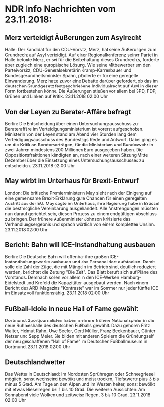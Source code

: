 # NDR Info Nachrichten vom 23.11.2018:


## Merz verteidigt Äußerungen zum Asylrecht
Halle: 	Der Kandidat für den CDU-Vorsitz, Merz, hat seine Äußerungen zum Grundrecht auf Asyl verteidigt. Auf einer Regionalkonferenz seiner Partei in Halle betonte Merz, er sei für die Beibehaltung dieses Grundrechts, forderte aber zugleich eine europäische Lösung. Wie seine Mitbewerber um den Parteivorsitz, CDU-Generalsekretärin Kramp-Karrenbauer und Bundesgesundheitsminister Spahn, plädierte er für eine geregelte Einwanderung. Merz hatte zuvor eine Debatte darüber gefordert, ob das im deutschen Grundgesetz festgeschriebene Individualrecht auf Asyl in dieser Form fortbestehen könne. Die Äußerungen stießen vor allem bei SPD, FDP, Grünen und Linken auf Kritik. 23.11.2018 02:00 Uhr 

## Von der Leyen zu Berater-Affäre befragt
Berlin: Die Entscheidung über einen Untersuchungsausschuss zur Berateraffäre im Verteidigungsministerium ist vorerst aufgeschoben. Ministerin von der Leyen stand am Abend vier Stunden lang dem Verteidigungsausschuss des Bundestags Rede und Antwort. Dabei ging es um die Kritik an Beraterverträgen, für die Ministerium und Bundeswehr in zwei Jahren mindestens 200 Millionen Euro ausgegeben haben. Die Oppositionsfraktionen kündigten an, nach einer weiteren Sitzung Mitte Dezember über die Einsetzung eines Untersuchungsausschusses zu entscheiden. 23.11.2018 02:00 Uhr 

## May wirbt im Unterhaus für Brexit-Entwurf
London: 	Die britische Premierministerin May sieht nach der Einigung auf eine gemeinsame Brexit-Erklärung gute Chancen für einen geregelten Austritt aus der EU. May sagte im Unterhaus, ihre Regierung habe in Brüssel die bestmögliche Vereinbarung ausgehandelt. Alle Anstrengungen müssten nun darauf gerichtet sein, diesen Prozess zu einem endgültigen Abschluss zu bringen. Der frühere Außenminister Johnson kritisierte das Verhandlungsergebnis und sprach wörtlich von einem kompletten Unsinn. 23.11.2018 02:00 Uhr 

## Bericht: Bahn will ICE-Instandhaltung ausbauen
Berlin: Die Deutsche Bahn will offenbar ihre großen ICE-Instandhaltungswerke ausbauen und das Personal dort aufstocken. Damit solle die Zahl der Züge, die mit Mängeln im Betrieb sind, deutlich reduziert werden, berichtet die Zeitung "Die Zeit". Das Blatt beruft sich auf Pläne des Vorstands. Demnach sollen vor allem in den ICE-Werken Hamburg-Eidelstedt und Krefeld die Kapazitäten ausgebaut werden. Nach einem Bericht des ARD-Magazins "Kontraste" war im Sommer nur jeder fünfte ICE im Einsatz voll funktionsfähig. 23.11.2018 02:00 Uhr 

## Fußball-Idole in neue Hall of Fame gewählt
Dortmund: Sportjournalisten haben mehrere frühere Nationalspieler in die neue Ruhmeshalle des deutschen Fußballs gewählt. Dazu gehören Fritz Walter, Helmut Rahn, Uwe Seeler, Gerd Müller, Franz Beckenbauer, Günter Netzer und Sepp Meier. Sie bilden mit anderen Spielern die Gründungself der neu geschaffenen "Hall of Fame" im Deutschen Fußballmuseum in Dortmund. 23.11.2018 02:00 Uhr 

## Deutschlandwetter
Das Wetter in Deutschland: Im Nordosten Sprühregen oder Schneegriesel möglich, sonst wechselnd bewölkt und meist trocken, Tiefstwerte plus 3 bis minus 5 Grad. Am Tage an den Alpen und im Westen heiter, sonst bewölkt mit etwas Nieselregen bei 1 bis 10 Grad. Die weiteren Aussichten: Am Sonnabend viele Wolken und zeitweise Regen, 3 bis 10 Grad. 23.11.2018 02:00 Uhr 
